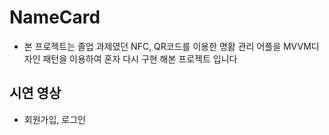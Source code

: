 # NameCard
- 본 프로젝트는 졸업 과제였던 NFC, QR코드를 이용한 명홤 관리 어플을 MVVM디자인 패턴을 이용하여
혼자 다시 구현 해본 프로젝트 입니다
 
 
 ## 시연 영상
 - 회원가입, 로그인
 

